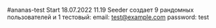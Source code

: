 #ananas-test
Start 18.07.2022 11.19
Seeder создает 9 рандомных пользователей и 1 тестовый:
email: test@example.com
password: test